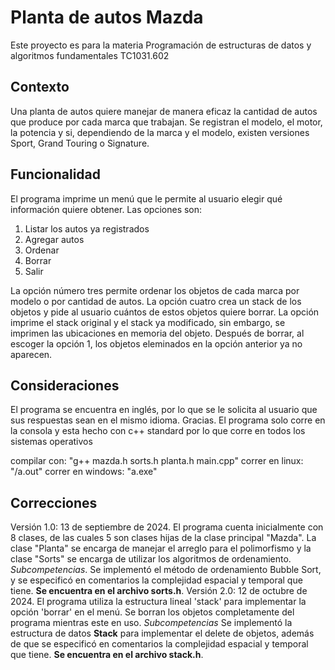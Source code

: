 # Planta de autos Mazda

Este proyecto es para la materia Programación de estructuras de datos y algoritmos fundamentales TC1031.602

## Contexto

Una planta de autos quiere manejar de manera eficaz la cantidad de autos que produce por cada marca que trabajan. Se registran el modelo, el motor, la potencia y si, dependiendo de la marca y el modelo, existen versiones Sport, Grand Touring o Signature.

## Funcionalidad

El programa imprime un menú que le permite al usuario elegir qué información quiere obtener. Las opciones son:
1. Listar los autos ya registrados
2. Agregar autos
3. Ordenar
4. Borrar
5. Salir

La opción número tres permite ordenar los objetos de cada marca por modelo o por cantidad de autos. La opción cuatro crea un stack de los objetos y pide al usuario cuántos de estos objetos quiere borrar. La opción imprime el stack original y el stack ya modificado, sin embargo, se imprimen las ubicaciones en memoria del objeto. Después de borrar, al escoger la opción 1, los objetos eleminados en la opción anterior ya no aparecen.

## Consideraciones
El programa se encuentra en inglés, por lo que se le solicita al usuario que sus respuestas sean en el mismo idioma. Gracias. El programa solo corre en la consola y esta hecho con c++ standard por lo que corre en todos los sistemas operativos

compilar con: "g++ mazda.h sorts.h planta.h main.cpp"
correr en linux: "/a.out"
correr en windows: "a.exe"

## Correcciones

Versión 1.0: 13 de septiembre de 2024. El programa cuenta inicialmente con 8 clases, de las cuales 5 son clases hijas de la clase principal "Mazda". La clase "Planta" se encarga de manejar el arreglo para el polimorfismo y la clase "Sorts" se encarga de utilizar los algoritmos de ordenamiento.
*Subcompetencias*. Se implementó el método de ordenamiento Bubble Sort, y se especificó en comentarios la complejidad espacial y temporal que tiene. **Se encuentra en el archivo sorts.h**. 
Versión 2.0: 12 de octubre de 2024. El programa utiliza la estructura lineal 'stack' para implementar la opción 'borrar' en el menú. Se borran los objetos completamente del programa mientras este en uso.
*Subcompetencias* Se implementó la estructura de datos **Stack** para implementar el delete de objetos, además de que se especificó en comentarios la complejidad espacial y temporal que tiene. **Se encuentra en el archivo stack.h**.
